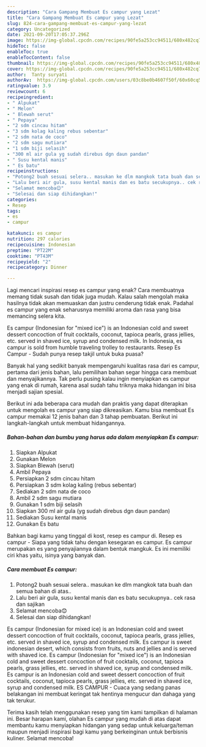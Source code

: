 ```yaml
---
description: "Cara Gampang Membuat Es campur yang Lezat"
title: "Cara Gampang Membuat Es campur yang Lezat"
slug: 824-cara-gampang-membuat-es-campur-yang-lezat
category: Uncategorized
date: 2021-09-20T17:05:37.296Z
image: https://img-global.cpcdn.com/recipes/90fe5a253cc94511/680x482cq70/es-campur-foto-resep-utama.jpg
hideToc: false
enableToc: true
enableTocContent: false
thumbnail: https://img-global.cpcdn.com/recipes/90fe5a253cc94511/680x482cq70/es-campur-foto-resep-utama.jpg
cover: https://img-global.cpcdn.com/recipes/90fe5a253cc94511/680x482cq70/es-campur-foto-resep-utama.jpg
author:  Tanty suryati
authorAv:  https://img-global.cpcdn.com/users/03c8be0b4607f50f/60x60cq50/avatar.jpg
ratingvalue: 3.9
reviewcount: 6
recipeingredient:
- " Alpukat"
- " Melon"
- " Blewah serut"
- " Pepaya"
- "2 sdm cincau hitam"
- "3 sdm kolag kaling rebus sebentar"
- "2 sdm nata de coco"
- "2 sdm sagu mutiara"
- "1 sdm biji selasih"
- "300 ml air gula yg sudah direbus dgn daun pandan"
- " Susu kental manis"
- " Es batu"
recipeinstructions:
- "Potong2 buah sesuai selera.. masukan ke dlm mangkok tata buah dan semua bahan di atas.."
- "Lalu beri air gula, susu kental manis dan es batu secukupnya.. cek rasa dan sajikan"
- "Selamat mencoba😊"
- "Selesai dan siap dihidangkan!"
categories:
- Resep
tags:
- es
- campur

katakunci: es campur 
nutrition: 297 calories
recipecuisine: Indonesian
preptime: "PT22M"
cooktime: "PT43M"
recipeyield: "2"
recipecategory: Dinner

---
```



Lagi mencari inspirasi resep es campur yang enak? Cara membuatnya memang tidak susah dan tidak juga mudah. Kalau salah mengolah maka hasilnya tidak akan memuaskan dan justru cenderung tidak enak. Padahal es campur yang enak seharusnya memiliki aroma dan rasa yang bisa memancing selera kita.


Es campur (Indonesian for &#34;mixed ice&#34;) is an Indonesian cold and sweet dessert concoction of fruit cocktails, coconut, tapioca pearls, grass jellies, etc. served in shaved ice, syrup and condensed milk. In Indonesia, es campur is sold from humble traveling trolley to restaurants. Resep Es Campur - Sudah punya resep takjil untuk buka puasa?

Banyak hal yang sedikit banyak mempengaruhi kualitas rasa dari es campur, pertama dari jenis bahan, lalu pemilihan bahan segar hingga cara membuat dan menyajikannya. Tak perlu pusing kalau ingin menyiapkan es campur yang enak di rumah, karena asal sudah tahu triknya maka hidangan ini bisa menjadi sajian spesial.


Berikut ini ada beberapa cara mudah dan praktis yang dapat diterapkan untuk mengolah es campur yang siap dikreasikan. Kamu bisa membuat Es campur memakai 12 jenis bahan dan 3 tahap pembuatan. Berikut ini langkah-langkah untuk membuat hidangannya.

<!--inarticleads1-->

##### Bahan-bahan dan bumbu yang harus ada dalam menyiapkan Es campur:

1. Siapkan  Alpukat
1. Gunakan  Melon
1. Siapkan  Blewah (serut)
1. Ambil  Pepaya
1. Persiapkan 2 sdm cincau hitam
1. Persiapkan 3 sdm kolag kaling (rebus sebentar)
1. Sediakan 2 sdm nata de coco
1. Ambil 2 sdm sagu mutiara
1. Gunakan 1 sdm biji selasih
1. Siapkan 300 ml air gula (yg sudah direbus dgn daun pandan)
1. Sediakan  Susu kental manis
1. Gunakan  Es batu


Bahkan bagi kamu yang tinggal di kost, resep es campur di. Resep es campur - Siapa yang tidak tahu dengan kesegaran es campur. Es campur merupakan es yang penyajiannya dalam bentuk mangkuk. Es ini memiliki ciri khas yaitu, isinya yang banyak dan. 

<!--inarticleads2-->

##### Cara membuat Es campur:

1. Potong2 buah sesuai selera.. masukan ke dlm mangkok tata buah dan semua bahan di atas..
1. Lalu beri air gula, susu kental manis dan es batu secukupnya.. cek rasa dan sajikan
1. Selamat mencoba😊
1. Selesai dan siap dihidangkan!

Es campur (Indonesian for mixed ice) is an Indonesian cold and sweet dessert concoction of fruit cocktails, coconut, tapioca pearls, grass jellies, etc. served in shaved ice, syrup and condensed milk. Es campur is sweet indonesian desert, which consists from fruits, nuts and jellies and is served with shaved ice. Es campur (Indonesian for &#34;mixed ice&#34;) is an Indonesian cold and sweet dessert concoction of fruit cocktails, coconut, tapioca pearls, grass jellies, etc. served in shaved ice, syrup and condensed milk. Es campur is an Indonesian cold and sweet dessert concoction of fruit cocktails, coconut, tapioca pearls, grass jellies, etc. served in shaved ice, syrup and condensed milk. ES CAMPUR - Cuaca yang sedang panas belakangan ini membuat keringat tak hentinya mengucur dan dahaga yang tak terukur. 

Terima kasih telah menggunakan resep yang tim kami tampilkan di halaman ini. Besar harapan kami, olahan Es campur yang mudah di atas dapat membantu kamu menyiapkan hidangan yang sedap untuk keluarga/teman maupun menjadi inspirasi bagi kamu yang berkeinginan untuk berbisnis kuliner. Selamat mencoba!
